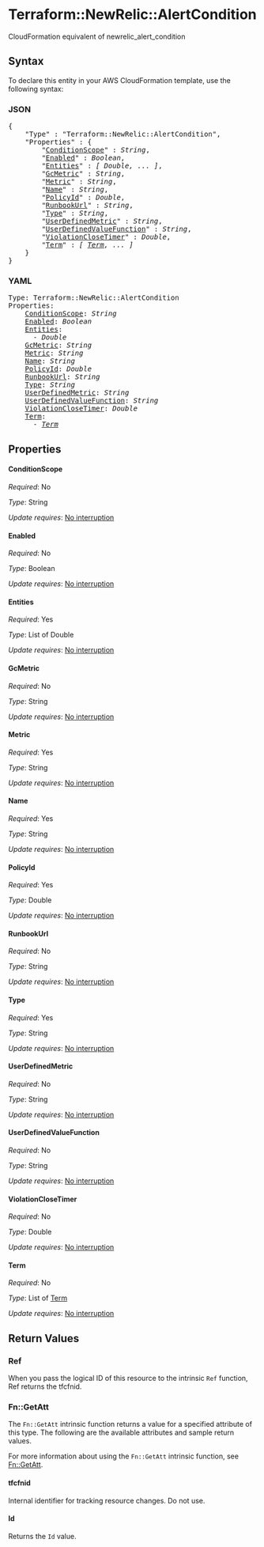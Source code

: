 # Terraform::NewRelic::AlertCondition

CloudFormation equivalent of newrelic_alert_condition

## Syntax

To declare this entity in your AWS CloudFormation template, use the following syntax:

### JSON

<pre>
{
    "Type" : "Terraform::NewRelic::AlertCondition",
    "Properties" : {
        "<a href="#conditionscope" title="ConditionScope">ConditionScope</a>" : <i>String</i>,
        "<a href="#enabled" title="Enabled">Enabled</a>" : <i>Boolean</i>,
        "<a href="#entities" title="Entities">Entities</a>" : <i>[ Double, ... ]</i>,
        "<a href="#gcmetric" title="GcMetric">GcMetric</a>" : <i>String</i>,
        "<a href="#metric" title="Metric">Metric</a>" : <i>String</i>,
        "<a href="#name" title="Name">Name</a>" : <i>String</i>,
        "<a href="#policyid" title="PolicyId">PolicyId</a>" : <i>Double</i>,
        "<a href="#runbookurl" title="RunbookUrl">RunbookUrl</a>" : <i>String</i>,
        "<a href="#type" title="Type">Type</a>" : <i>String</i>,
        "<a href="#userdefinedmetric" title="UserDefinedMetric">UserDefinedMetric</a>" : <i>String</i>,
        "<a href="#userdefinedvaluefunction" title="UserDefinedValueFunction">UserDefinedValueFunction</a>" : <i>String</i>,
        "<a href="#violationclosetimer" title="ViolationCloseTimer">ViolationCloseTimer</a>" : <i>Double</i>,
        "<a href="#term" title="Term">Term</a>" : <i>[ <a href="term.md">Term</a>, ... ]</i>
    }
}
</pre>

### YAML

<pre>
Type: Terraform::NewRelic::AlertCondition
Properties:
    <a href="#conditionscope" title="ConditionScope">ConditionScope</a>: <i>String</i>
    <a href="#enabled" title="Enabled">Enabled</a>: <i>Boolean</i>
    <a href="#entities" title="Entities">Entities</a>: <i>
      - Double</i>
    <a href="#gcmetric" title="GcMetric">GcMetric</a>: <i>String</i>
    <a href="#metric" title="Metric">Metric</a>: <i>String</i>
    <a href="#name" title="Name">Name</a>: <i>String</i>
    <a href="#policyid" title="PolicyId">PolicyId</a>: <i>Double</i>
    <a href="#runbookurl" title="RunbookUrl">RunbookUrl</a>: <i>String</i>
    <a href="#type" title="Type">Type</a>: <i>String</i>
    <a href="#userdefinedmetric" title="UserDefinedMetric">UserDefinedMetric</a>: <i>String</i>
    <a href="#userdefinedvaluefunction" title="UserDefinedValueFunction">UserDefinedValueFunction</a>: <i>String</i>
    <a href="#violationclosetimer" title="ViolationCloseTimer">ViolationCloseTimer</a>: <i>Double</i>
    <a href="#term" title="Term">Term</a>: <i>
      - <a href="term.md">Term</a></i>
</pre>

## Properties

#### ConditionScope

_Required_: No

_Type_: String

_Update requires_: [No interruption](https://docs.aws.amazon.com/AWSCloudFormation/latest/UserGuide/using-cfn-updating-stacks-update-behaviors.html#update-no-interrupt)

#### Enabled

_Required_: No

_Type_: Boolean

_Update requires_: [No interruption](https://docs.aws.amazon.com/AWSCloudFormation/latest/UserGuide/using-cfn-updating-stacks-update-behaviors.html#update-no-interrupt)

#### Entities

_Required_: Yes

_Type_: List of Double

_Update requires_: [No interruption](https://docs.aws.amazon.com/AWSCloudFormation/latest/UserGuide/using-cfn-updating-stacks-update-behaviors.html#update-no-interrupt)

#### GcMetric

_Required_: No

_Type_: String

_Update requires_: [No interruption](https://docs.aws.amazon.com/AWSCloudFormation/latest/UserGuide/using-cfn-updating-stacks-update-behaviors.html#update-no-interrupt)

#### Metric

_Required_: Yes

_Type_: String

_Update requires_: [No interruption](https://docs.aws.amazon.com/AWSCloudFormation/latest/UserGuide/using-cfn-updating-stacks-update-behaviors.html#update-no-interrupt)

#### Name

_Required_: Yes

_Type_: String

_Update requires_: [No interruption](https://docs.aws.amazon.com/AWSCloudFormation/latest/UserGuide/using-cfn-updating-stacks-update-behaviors.html#update-no-interrupt)

#### PolicyId

_Required_: Yes

_Type_: Double

_Update requires_: [No interruption](https://docs.aws.amazon.com/AWSCloudFormation/latest/UserGuide/using-cfn-updating-stacks-update-behaviors.html#update-no-interrupt)

#### RunbookUrl

_Required_: No

_Type_: String

_Update requires_: [No interruption](https://docs.aws.amazon.com/AWSCloudFormation/latest/UserGuide/using-cfn-updating-stacks-update-behaviors.html#update-no-interrupt)

#### Type

_Required_: Yes

_Type_: String

_Update requires_: [No interruption](https://docs.aws.amazon.com/AWSCloudFormation/latest/UserGuide/using-cfn-updating-stacks-update-behaviors.html#update-no-interrupt)

#### UserDefinedMetric

_Required_: No

_Type_: String

_Update requires_: [No interruption](https://docs.aws.amazon.com/AWSCloudFormation/latest/UserGuide/using-cfn-updating-stacks-update-behaviors.html#update-no-interrupt)

#### UserDefinedValueFunction

_Required_: No

_Type_: String

_Update requires_: [No interruption](https://docs.aws.amazon.com/AWSCloudFormation/latest/UserGuide/using-cfn-updating-stacks-update-behaviors.html#update-no-interrupt)

#### ViolationCloseTimer

_Required_: No

_Type_: Double

_Update requires_: [No interruption](https://docs.aws.amazon.com/AWSCloudFormation/latest/UserGuide/using-cfn-updating-stacks-update-behaviors.html#update-no-interrupt)

#### Term

_Required_: No

_Type_: List of <a href="term.md">Term</a>

_Update requires_: [No interruption](https://docs.aws.amazon.com/AWSCloudFormation/latest/UserGuide/using-cfn-updating-stacks-update-behaviors.html#update-no-interrupt)

## Return Values

### Ref

When you pass the logical ID of this resource to the intrinsic `Ref` function, Ref returns the tfcfnid.

### Fn::GetAtt

The `Fn::GetAtt` intrinsic function returns a value for a specified attribute of this type. The following are the available attributes and sample return values.

For more information about using the `Fn::GetAtt` intrinsic function, see [Fn::GetAtt](https://docs.aws.amazon.com/AWSCloudFormation/latest/UserGuide/intrinsic-function-reference-getatt.html).

#### tfcfnid

Internal identifier for tracking resource changes. Do not use.

#### Id

Returns the <code>Id</code> value.

